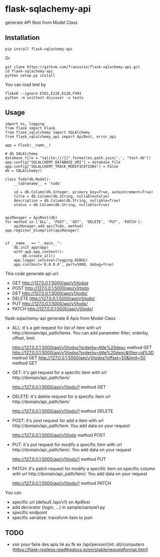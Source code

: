 # flask-sqlachemy-api

generate API Rest from Model Class


## Installation


    pip install flask-sqlachemy-api
        
Or

    git clone https://github.com/fraoustin/flask-sqlachemy-api.git
    cd flask-sqlachemy-api
    python setup.py install

You can load test by

    flake8 --ignore E501,E226,E128,F401
    python -m unittest discover -s tests


## Usage

    import os, logging
    from flask import Flask
    from flask_sqlalchemy import SQLAlchemy
    from flask_sqlalchemy_api import ApiRest, error_api

    app = Flask(__name__)

    # db SQLAlchemy
    database_file = "sqlite:///{}".format(os.path.join('.', "test.db"))
    app.config["SQLALCHEMY_DATABASE_URI"] = database_file
    app.config["SQLALCHEMY_TRACK_MODIFICATIONS"] = False
    db = SQLAlchemy() 

    class Todo(db.Model):
        __tablename__ = 'todo'

        id = db.Column(db.Integer, primary_key=True, autoincrement=True)
        title = db.Column(db.String, nullable=False)
        description = db.Column(db.String, nullable=True)
        status = db.Column(db.String, nullable=True)


    apiManager = ApiRest(db)
    for method in ['ALL', 'POST', 'GET', 'DELETE', 'PUT', 'PATCH']:
        apiManager.add_api(Todo, method)
    app.register_blueprint(apiManager)


    if __name__ == "__main__":
        db.init_app(app)
        with app.app_context():
            db.create_all()
        app.logger.setLevel(logging.DEBUG)
        app.run(host='0.0.0.0', port=5000, debug=True)

This code generate api url:

- GET http://127.0.0.1:5000/api/v1/todos
- POST http://127.0.0.1:5000/api/v1/todo
- GET http://127.0.0.1:5000/api/v1/todo/<id>
- DELETE http://127.0.0.1:5000/api/v1/todo/<id>
- PUT http://127.0.0.1:5000/api/v1/todo/<id>
- PATCH http://127.0.0.1:5000/api/v1/todo/<id>


flask-sqlachemy-api generate 6 Apis from Model Class

- ALL: it's a get request for list of item with url http://domain/api_path/items. You can add parameter filter, orderby, offset, limit.

    http://127.0.0.1:5000/api/v1/todos?orderby=title%20desc  method GET
    http://127.0.0.1:5000/api/v1/todos?orderby=title%20desc&filter=id%3D  method GET
    http://127.0.0.1:5000/api/v1/todos?offset=50&limit=50  method GET

- GET: it's get request for  a specific item with url http://domain/api_path/item/<id>

    http://127.0.0.1:5000/api/v1/todo/1 method GET

- DELETE: it's delete request for a specific item url http://domain/api_path/item/<id>

    http://127.0.0.1:5000/api/v1/todo/1  method DELETE

- POST: it's post request for add a item with url http://domain/api_path/item. You add data on your request

    http://127.0.0.1:5000/api/v1/todo  method POST

- PUT: it's put request for modify a specific item with url http://domain/api_path/item/<id>. You add data on your request

    http://127.0.0.1:5000/api/v1/todo/1  method PUT

- PATCH: it's patch request for modify a specific item on specific column with url http://domain/api_path/item/<id>. You add data on your request

    http://127.0.0.1:5000/api/v1/todo/1  method PATCH

You can 

- specific url (default /api/v1) on ApiRest
- add decorator (login, ...) in sample/sample1.py
- specific endpoint
- specific serialize: transform item to json


## TODO

- voir pour faire des apis lié au fk ex /api/person/(int: id)/computers (https://flask-restless.readthedocs.io/en/stable/requestformat.html)